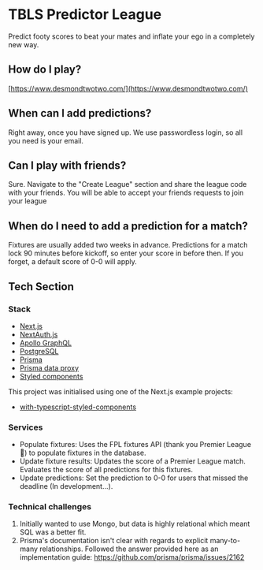 # TBLS Predictor League

Predict footy scores to beat your mates and inflate your ego in a completely new way.

## How do I play?

[https://www.desmondtwotwo.com/](https://www.desmondtwotwo.com/)

## When can I add predictions?

Right away, once you have signed up. We use passwordless login, so all you need is your email.

## Can I play with friends?

Sure. Navigate to the "Create League" section and share the league code with your friends. You will be able to accept your friends requests to join your league

## When do I need to add a prediction for a match?

Fixtures are usually added two weeks in advance. Predictions for a match lock 90 minutes before kickoff, so enter your score in before then. If you forget, a default score of 0-0 will apply.

## Tech Section

### Stack

- [Next.js](https://nextjs.org/)
- [NextAuth.js](https://github.com/nextauthjs/next-auth)
- [Apollo GraphQL](https://www.apollographql.com/)
- [PostgreSQL](https://www.postgresql.org/)
- [Prisma](https://www.prisma.io/)
- [Prisma data proxy](https://www.prisma.io/docs/concepts/components/prisma-data-platform)
- [Styled components](https://styled-components.com/)

This project was initialised using one of the Next.js example projects:

- [with-typescript-styled-components](https://github.com/vercel/next.js/tree/canary/examples/with-typescript-styled-components)

### Services

- Populate fixtures: Uses the FPL fixtures API (thank you Premier League :pray:) to populate fixtures in the database.
- Update fixture results: Updates the score of a Premier League match. Evaluates the score of all predictions for this fixtures.
- Update predictions: Set the prediction to 0-0 for users that missed the deadline (In development...).

### Technical challenges

1. Initially wanted to use Mongo, but data is highly relational which meant SQL was a better fit.
1. Prisma's documentation isn't clear with regards to explicit many-to-many relationships. Followed the answer provided here as an implementation guide: https://github.com/prisma/prisma/issues/2162
